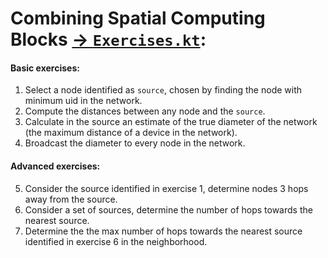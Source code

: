 # Combining Spatial Computing Blocks [-> `Exercises.kt`](src/main/kotlin/collektive/exercises/Exercises.kt):

#### Basic exercises:
1. Select a node identified as `source`, chosen by finding the node with minimum uid in the network. 
2. Compute the distances between any node and the `source`.
3. Calculate in the source an estimate of the true diameter of the network (the maximum distance of a device in the network).
4. Broadcast the diameter to every node in the network.

#### Advanced exercises:
5. Consider the source identified in exercise 1, determine nodes 3 hops away from the source.
6. Consider a set of sources, determine the number of hops towards the nearest source.
7. Determine the the max number of hops towards the nearest source identified in exercise 6 in the neighborhood.
